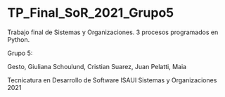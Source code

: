 # TP_Final_SoR_2021_Grupo5

Trabajo final de Sistemas y Organizaciones. 3 procesos programados en Python.

Grupo 5:

Gesto, Giuliana
Schoulund, Cristian
Suarez, Juan
Pelatti, Maia

Tecnicatura en Desarrollo de Software
ISAUI 
Sistemas y Organizaciones
2021
